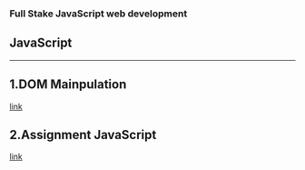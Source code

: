 ### Full Stake JavaScript web development
## JavaScript

---

## 1.DOM Mainpulation
[link](./DOM%20Manipulation/readme.md)
<br>

## 2.Assignment JavaScript
[link](./Assignment%20JavaScript/)